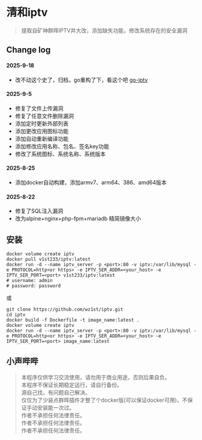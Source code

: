 # 清和iptv
>提取自矿神群晖IPTV并大改，添加缺失功能，修改系统存在的安全漏洞      
## Change log
#### 2025-9-18
- 改不动这个史了，归档，go重构了下，看这个吧 [go-iptv](https://github.com/wz1st/go-iptv)
#### 2025-9-5
- 修复了文件上传漏洞
- 修复了任意文件删除漏洞
- 添加定时更新外部列表
- 添加更改应用图标功能
- 添加自动重新编译功能
- 添加修改应用名称、包名、签名key功能
- 修改了系统图标、系统名称、系统版本
#### 2025-8-25
- 添加docker自动构建，添加armv7、arm64、386、amd64版本
#### 2025-8-22
- 修复了SQL注入漏洞
- 改为alpine+nginx+php-fpm+mariadb 精简镜像大小
## 安装
```
docker volume create iptv
docker pull v1st233/iptv:latest
docker run -d --name iptv_server -p <port>:80 -v iptv:/var/lib/mysql -e PROTOCOL=http<or https> -e IPTV_SER_ADDR=<your_host> -e IPTV_SER_PORT=<port> v1st233/iptv:latest
# username: admin
# password: password
```
或
```
git clone https://github.com/wz1st/iptv.git
cd iptv
docker build -f Dockerfile -t image_name:latest .
docker volume create iptv
docker run -d --name iptv_server -p <port>:80 -v iptv:/var/lib/mysql -e PROTOCOL=http<or https> -e IPTV_SER_ADDR=<your_host> -e IPTV_SER_PORT=<port> image_name:latest
``` 

## 小声哔哔
>本程序仅供学习交流使用，请勿用于商业用途，否则后果自负。     
>本程序不保证长期稳定运行，请自行备份。     
>源自己找，有问题自己解决。     
>仅仅为了少装点群晖插件才整了个docker版(可以保证docker可用)，不保证手动安装能一次过。      
>作者不承担任何法律责任。     
>作者不承担任何法律责任。     
>作者不承担任何法律责任。     
